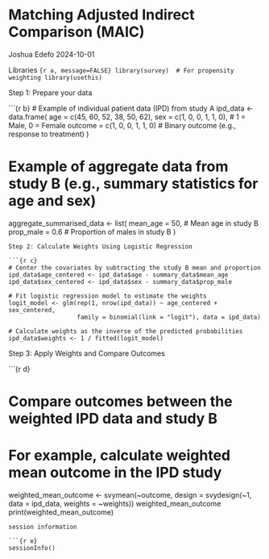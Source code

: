 Matching Adjusted Indirect Comparison (MAIC)
================
Joshua Edefo
2024-10-01

Libraries
`{r a, message=FALSE} library(survey)  # For propensity weighting library(usethis)`

Step 1: Prepare your data

\`\`\`{r b} \# Example of individual patient data (IPD) from study A
ipd_data \<- data.frame( age = c(45, 60, 52, 38, 50, 62), sex = c(1, 0,
0, 1, 1, 0), \# 1 = Male, 0 = Female outcome = c(1, 0, 0, 1, 1, 0) \#
Binary outcome (e.g., response to treatment) )

# Example of aggregate data from study B (e.g., summary statistics for age and sex)

aggregate_summarised_data \<- list( mean_age = 50, \# Mean age in study
B prop_male = 0.6 \# Proportion of males in study B )


    Step 2: Calculate Weights Using Logistic Regression

    ```{r c}
    # Center the covariates by subtracting the study B mean and proportion
    ipd_data$age_centered <- ipd_data$age - summary_data$mean_age
    ipd_data$sex_centered <- ipd_data$sex - summary_data$prop_male

    # Fit logistic regression model to estimate the weights
    logit_model <- glm(rep(1, nrow(ipd_data)) ~ age_centered + sex_centered, 
                       family = binomial(link = "logit"), data = ipd_data)

    # Calculate weights as the inverse of the predicted probabilities
    ipd_data$weights <- 1 / fitted(logit_model)

Step 3: Apply Weights and Compare Outcomes

\`\`\`{r d}

# Compare outcomes between the weighted IPD data and study B

# For example, calculate weighted mean outcome in the IPD study

weighted_mean_outcome \<- svymean(~outcome, design = svydesign(~1, data
= ipd_data, weights = ~weights)) weighted_mean_outcome
print(weighted_mean_outcome)

    session information

    ```{r e}
    sessionInfo()
